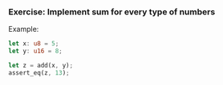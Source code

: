 ### Exercise: Implement sum for every type of numbers

Example:

```rust
let x: u8 = 5;
let y: u16 = 8;

let z = add(x, y);
assert_eq(z, 13);
```
